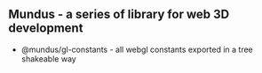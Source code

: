 ## Mundus - a series of library for web 3D development

- @mundus/gl-constants - all webgl constants exported in a tree shakeable way
